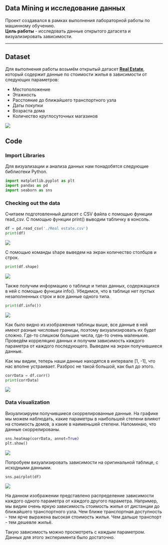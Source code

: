 ## Data Mining и исследование данных

Проект создавался в рамках выполнения лабораторной работы по машинному обучению.   
**Цель работы** - исследовать данные открытого датасета и визуализировать зависимости.

---

## Dataset

Для выполнения работы возьмём открытый датасет [**Real Estate**](https://www.kaggle.com/datasets/quantbruce/real-estate-price-prediction), который содержит данные по стоимости жилья в зависимости от следующих параметров: 

*   Местоположение
*   Этажность
*   Расстояние до ближайшего транспортного узла
*   Даты покупки
*   Возраста дома
*   Количество круглосуточных магазинов

![](https://33333.cdn.cke-cs.com/kSW7V9NHUXugvhoQeFaf/images/510e16bd2b1a59a15bceae4fd9056b2e1935fe4229f5be37.png)

## Code

### Import Libraries

Для визуализации и анализа данных нам понадобятся следующие библиотеки Python.

```python
import matplotlib.pyplot as plt
import pandas as pd
import seaborn as sns
```

### Checking out the data

Считаем подготовленный датасет с CSV файла с помощью функции read\_csv. С помощью функции print() выводим табличку в консоль. 

```python
df = pd.read_csv('./Real estate.csv')
print(df)
```

![](https://33333.cdn.cke-cs.com/kSW7V9NHUXugvhoQeFaf/images/1dda272ce03252ccc3fa7dc2928f1a4eaf114568b2430ca3.png)

С помощью команды shape выведем на экран количество столбцов и строк.

```python
print(df.shape)
```

![](https://33333.cdn.cke-cs.com/kSW7V9NHUXugvhoQeFaf/images/4cf27aa0354a9d385596df85136c3d30964647e60e7f9458.png)

Также получим информацию о таблице и типах данных, содержащихся в ней с помощью функции info(). Убедимся, что в таблице нет пустых незаполненных строк и все данные одного типа.

```python
print(df.info())
```

![](https://33333.cdn.cke-cs.com/kSW7V9NHUXugvhoQeFaf/images/fc50eb2b1a052f5f04da3c78a456a5fc168fea42816adbc2.png)

Как было видно из изображения таблицы выше, все данные в ней имеют разные числовые границы, поэтому визуализировать их будет сложно. Где-то слишком большие числа, где-то очень маленькие. Проведём корреляцию данных и получим зависимость каждого параметра от каждого последующего. Выведем на экран получившиеся данные. 

Как мы видим, теперь наши данные находятся в интервале \[1, -1\], что нас вполне устраивает. Разброс не такой большой, как был до этого.

```python
corrData = df.corr()
print(corrData)
```

![](https://33333.cdn.cke-cs.com/kSW7V9NHUXugvhoQeFaf/images/bfc186f96f186120f294e759e3af4a52d57027a607e46b0c.png)

### Data visualization

Визуализируем получившиеся скоррелированные данные. На графике мы можем наблюдать, какие параметры в наибольшей степени влияют на стоимость домов, а какие в наименьшей степени. Напоминаю, что данные скоррелированы.

```python
sns.heatmap(corrData, annot=True)
plt.show()
```

![](https://33333.cdn.cke-cs.com/kSW7V9NHUXugvhoQeFaf/images/6058c56fec4f5272a861a7134efb203ac5ff4f0d3638b9d3.png)

Попробуем визуализировать зависимости на оригинальной таблице, с исходными данными.

```python
sns.pairplot(df)
```

![](https://33333.cdn.cke-cs.com/kSW7V9NHUXugvhoQeFaf/images/fb50c74727baa3c5b6513c82f9d726a7fcdf3473d00e34ab.png)

На данном изображении представлено распределение зависимости каждого одного параметра от каждого другого параметра. Например, мы видим очень яркую зависимость стоимость жилья от дистанции до ближайшего транспортного узла. Чем ближе транспортная доступность - тем ярче выражена высокая стоимость жилья. Чем дальше транспорт - тем дешевле жильё. 

Такую зависимость можно просмотреть с каждым параметром. Данных для этого эксперимента было достаточно.
